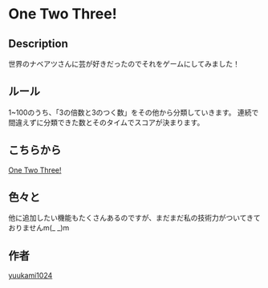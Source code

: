 One Two Three!
====

## Description

世界のナベアツさんに芸が好きだったのでそれをゲームにしてみました！

## ルール

1~100のうち、「3の倍数と3のつく数」をその他から分類していきます。
連続で間違えずに分類できた数とそのタイムでスコアが決まります。

## こちらから

[One Two Three!](https://yuukami1024.github.io/one-two-three/)

## 色々と

他に追加したい機能もたくさんあるのですが、まだまだ私の技術力がついてきておりませんm(_ _)m

## 作者

[yuukami1024](https://github.com/yuukami1024)
